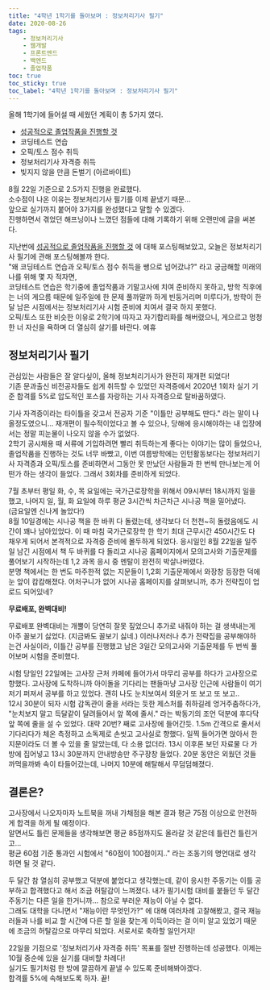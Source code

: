 ```yaml
---
title: "4학년 1학기를 돌아보며 : 정보처리기사 필기"
date: 2020-08-26
tags:
    - 정보처리기사
    - 웹개발
    - 프론트엔드
    - 백엔드
    - 졸업작품
toc: true
toc_sticky: true
toc_label: "4학년 1학기를 돌아보며 : 정보처리기사 필기"
---
```


올해 1학기에 들어설 때 세웠던 계획이 총 5가지 였다.
- [성공적으로 졸업작품을 진행할 것](https://hyeon9mak.github.io/4%ED%95%99%EB%85%84_1%ED%95%99%EA%B8%B0%EB%A5%BC_%EB%8F%8C%EC%95%84%EB%B3%B4%EB%A9%B0_-_%EC%A1%B8%EC%97%85%EC%9E%91%ED%92%88_%EC%A7%84%ED%96%89/)
- 코딩테스트 연습
- 오픽/토스 점수 취득
- 정보처리기사 자격증 취득
- 빚지지 않을 만큼 돈벌기 (아르바이트)

8월 22일 기준으로 2.5가지 진행을 완료했다.  
소수점이 나온 이유는 정보처리기사 필기를 이제 끝냈기 때문...  
앞으로 실기까지 붙어야 3가지를 완성했다고 말할 수 있겠다.  
진행하면서 겪었던 해프닝이나 느꼈던 점들에 대해 기록하기 위해 오랜만에 글을 써본다.  
  
지난번에 [성공적으로 졸업작품을 진행할 것](https://hyeon9mak.github.io/4%ED%95%99%EB%85%84_1%ED%95%99%EA%B8%B0%EB%A5%BC_%EB%8F%8C%EC%95%84%EB%B3%B4%EB%A9%B0_-_%EC%A1%B8%EC%97%85%EC%9E%91%ED%92%88_%EC%A7%84%ED%96%89/) 
에 대해 포스팅해보았고, 오늘은 정보처리기사 필기에 관해 포스팅해볼까 한다.  
"왜 코딩테스트 연습과 오픽/토스 점수 취득을 쌩으로 넘어갔냐?" 라고 궁금해할 미래의 나를 위해 몇 자 적자면,  
코딩테스트 연습은 학기중에 졸업작품과 기말고사에 치여 준비하지 못하고, 
방학 직후에는 너의 게으름 때문에 일주일에 한 문제 풀까말까 하게 빈둥거리며 미루다가, 
방학이 한 달 남은 시점에서는 정보처리기사 시험 준비에 치여서 결국 하지 못했다.  
오픽/토스 또한 비슷한 이유로 2학기에 따자고 자기합리화를 해버렸으니, 
게으르고 멍청한 너 자신을 욕하며 더 열심히 살기를 바란다. 에휴  
  
## 정보처리기사 필기
관심있는 사람들은 잘 알다싶이, 올해 정보처리기사가 완전히 재개편 되었다!  
기존 문과출신 비전공자들도 쉽게 취득할 수 있었던 자격증에서 2020년 1회차 실기 기준 
합격률 5%로 압도적인 포스를 자랑하는 기사 자격증으로 탈바꿈하였다.  
  
기사 자격증이라는 타이틀을 갖고서 전공자 기준 "이틀만 공부해도 딴다." 라는 말이 나올정도였으니... 
재개편이 필수적이었다고 볼 수 있으나, 당해에 응시해야하는 내 입장에서는 정말 피눈물이 나오지 않을 수가 없었다.  
2학기 공시채용 때 서류에 기입하려면 빨리 취득하는게 좋다는 이야기는 많이 들었으나, 
졸업작품을 진행하는 것도 너무 바빴고, 이번 여름방학에는 인턴활동보다는 정보처리기사 자격증과 오픽/토스를 준비하면서 
그동안 못 만났던 사람들과 한 번씩 만나보는게 어떤가 하는 생각이 들었다. 그래서 3회차를 준비하게 되었다.  

7월 초부터 평일 화, 수, 목 요일에는 국가근로장학을 위해서 09시부터 18시까지 일을 했고, 
나머지 일, 월, 화 요일에 하루 평균 3시간씩 차근차근 시나공 책을 밀어냈다.  
(금요일엔 신나게 놀았다!)  
8월 10일경에는 시나공 책을 한 바퀴 다 돌렸는데, 생각보다 더 천천~히 돌렸음에도 시간이 꽤나 남아있었다. 
이 때 마침 국가근로장학 한 학기 최대 근무시간 450시간도 다 채우게 되어서 본격적으로 자격증 준비에 몰두하게 되었다. 
응시일인 8월 22일을 일주일 남긴 시점에서 책 두 바퀴를 다 돌리고 시나공 홈페이지에서 모의고사와 기출문제를 풀어보기 시작하는데 
1,2 과목 응시 중 멘탈이 완전히 박살나버렸다.   
분명 책에서는 한 번도 마주한적 없는 지문들이 1,2회 기출문제에서 와장창 등장한 덕에 눈 앞이 캄캄해졌다. 
어처구니가 없어 시나공 홈페이지를 살펴보니까, 추가 전략집이 업로드 되어있네?  
  
**무료배포, 완벽대비!**  
  
무료배포 완벽대비는 개뿔이 당연히 잘못 짚었으니 추가로 내줘야 하는 걸 생색내는게 아주 꼴보기 싫었다. (지금봐도 꼴보기 싫네.) 
이러나저러나 추가 전략집을 공부해야하는건 사실이라, 이틀간 공부를 진행했고 남은 3일간 모의고사와 기출문제를 두 번씩 풀어보며 시험을 준비했다.
  
시험 당일인 22일에는 고사장 근처 카페에 들어가서 마무리 공부를 하다가 고사장으로 향했다. 
고사장에 도착하니까 아이돌을 기다리는 팬들마냥 고사장 인근에 사람들이 여기저기 퍼져서 공부를 하고 있었다. 괜히 나도 눈치보여서 외운거 또 보고 또 보고..  
12시 30분이 되자 시험 감독관이 줄을 서라는 듯한 제스처를 취하길레 엉거주춤하다가, "눈치보지 말고 득달같이 달려들어서 앞 쪽에 줄서." 라는 박동기의 조언 덕분에 후다닥 앞 쪽에 줄을 설 수 있었다. 
대략 20번? 째로 고사장에 들어간듯. 1.5m 간격으로 줄서서 기다리다가 체온 측정하고 소독제로 손씻고 고사실로 향했다. 
일찍 들어가면 앉아서 한 지문이라도 더 볼 수 있을 줄 알았는데, 다 소용 없더라. 13시 이후론 보던 자료물 다 가방에 집어넣고 13시 30분까지 안내방송만 주구장창 들었다. 
20분 동안은 외웠던 것들 까먹을까봐 속이 타들어갔는데, 나머지 10분에 해탈해서 무덤덤해졌다.  
  
## 결론은?
고사장에서 나오자마자 노트북을 꺼내 가채점을 해본 결과 평균 75점 이상으로 안전하게 합격을 하게 될 예정이다.  
알면서도 틀린 문제들을 생각해보면 평균 85점까지도 올라갈 것 같은데 틀린건 틀린거고...  
평균 60점 기준 통과인 시험에서 "60점이 100점이지.." 라는 조동기의 명언대로 생각하면 될 것 같다.  
  
두 달간 참 열심히 공부했고 덕분에 붙었다고 생각했는데, 같이 응시한 주동기는 이틀 공부하고 합격했다고 해서 조금 허탈감이 느껴졌다. 
내가 필기시험 대비를 붙들던 두 달간 주동기는 다른 일을 한거니까... 참으로 부러운 재능이 아닐 수 없다.  
그래도 대학을 다니면서 "재능이란 무엇인가?" 에 대해 여러차례 고찰해봤고, 결국 재능러들과 나를 비교 할 시간에 다른 할 일을 찾는게 이득이라는 걸 
이미 알고 있었기 때문에 조금의 허탈감으로 마무리 되었다. 서로서로 축하할 일인거지!  
  
22일을 기점으로 '정보처리기사 자격증 취득' 목표를 절반 진행하는데 성공했다. 이제는 10월 중순에 있을 실기를 대비할 차례다!  
실기도 필기처럼 한 방에 깔끔하게 끝낼 수 있도록 준비해봐야겠다.  
합격률 5%에 속해보도록 하자. 끝!
